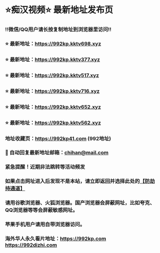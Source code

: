 # ⭐️痴汉视频⭐️ 最新地址发布页

### ‼️微信/QQ用户请长按复制地址到浏览器里访问‼️

### ⭐️ 最新地址：https://992kp.kktv698.xyz

### ⭐️ 最新地址：https://992kp.kktv377.xyz

### ⭐️ 最新地址：https://992kp.kktv517.xyz

### ⭐️ 最新地址：https://992kp.kktv716.xyz

### ⭐️ 最新地址：https://992kp.kktv652.xyz

### ⭐️ 最新地址：https://992kp.kktv562.xyz



### 地址收藏页：https://992kp41.com (992地址)
### 📧 自动回复最新地址邮箱：chihan@mail.com
### 紧急提醒！近期非法跳转等活动频发
### 如果点击网址进入后发现不是本站，请立即返回并选择此处的[【防劫持通道】](https://23.224.130.222:7583)
### 请用谷歌浏览器、火狐浏览器。国产浏览器会屏蔽网址，比如夸克、QQ浏览器等等会屏蔽敏感网址。
### 苹果手机用户请用自带浏览器访问。
### 海外华人永久看片地址：https://992kp.com  https://992dizhi.com
